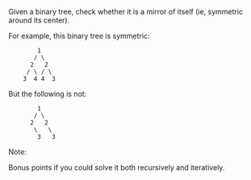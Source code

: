 
Given a binary tree, check whether it is a mirror of itself (ie, symmetric around its center).

For example, this binary tree is symmetric:

```
        1
       / \
      2   2
     / \ / \
    3  4 4  3
```

But the following is not:

```
        1
       / \
      2   2
       \   \
        3   3
```

Note:

Bonus points if you could solve it both recursively and iteratively.